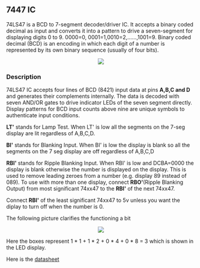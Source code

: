 ## 7447 IC
74LS47 is a BCD to 7-segment decoder/driver IC. It accepts a binary coded decimal as input and converts it into a pattern to drive a seven-segment for displaying digits 0 to 9. 0000=0, 0001=1,0010=2,……,1001=9. Binary coded decimal (BCD) is an encoding in which each digit of a number is represented by its own binary sequence (usually of four bits).

<p align="center">
<img src="https://user-images.githubusercontent.com/58845531/79679729-38b55f00-8226-11ea-9f21-03e6684f1c21.gif"/>
</p> 

### Description

74LS47 IC accepts four lines of BCD (8421) input data at pins __A,B,C and D__ and generates their complements internally. The data is decoded with seven AND/OR gates to drive indicator LEDs of the seven segment directly. Display patterns for BCD input counts above nine are unique symbols to authenticate input conditions. 

 __LT'__ stands for Lamp Test. When LT' is low all the segments on the 7-seg display are lit regardless of A,B,C,D. 
 
__BI'__ stands for Blanking Input. When BI' is low the display is blank so all the segments on the 7 seg display are off regardless of A,B,C,D

__RBI'__ stands for Ripple Blanking Input. When RBI' is low and DCBA=0000 the display is blank otherwise the number is displayed on the display. This is used to remove leading zeroes from a number (e.g. display 89 instead of 089). To use with more than one display, connect __RBO'__(Ripple Blanking Output) from most significant 74xx47 to the __RBI'__ of the next 74xx47.

Connect __RBI'__ of the least significant 74xx47 to 5v unless you want the diplay to turn off when the number is 0.

The following picture clarifies the functioning a bit

<p align="center">
<img src="https://user-images.githubusercontent.com/58845531/79281751-07a8f780-7ed1-11ea-9dd6-a2e09b48ff55.png"/>
</p> 

Here the boxes represent 1 * 1 + 1 * 2 + 0 * 4 + 0 * 8 = 3 which is shown in the LED display.

Here is the [datasheet](https://www.electroschematics.com/wp-content/uploads/2013/01/7447-datasheet.pdf)
